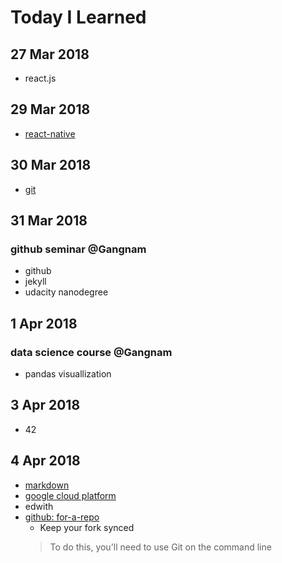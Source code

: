 # Today I Learned

## 27 Mar 2018

* react.js

## 29 Mar 2018

* [react-native](https://facebook.github.io/react-native)

## 30 Mar 2018

* [git](https://git-scm.com/)

## 31 Mar 2018
### github seminar @Gangnam

* github
* jekyll
* udacity nanodegree

## 1 Apr 2018
### data science course @Gangnam

* pandas visuallization

## 3 Apr 2018

* 42

## 4 Apr 2018

* [markdown](https://guides.github.com/features/mastering-markdown/)
* [google cloud platform](https://sites.google.com/view/cloudstudyjamkr/home)
* edwith
* [github: for-a-repo](https://help.github.com/articles/fork-a-repo/)
  * Keep your fork synced 
  > To do this, you'll need to use Git on the command line
